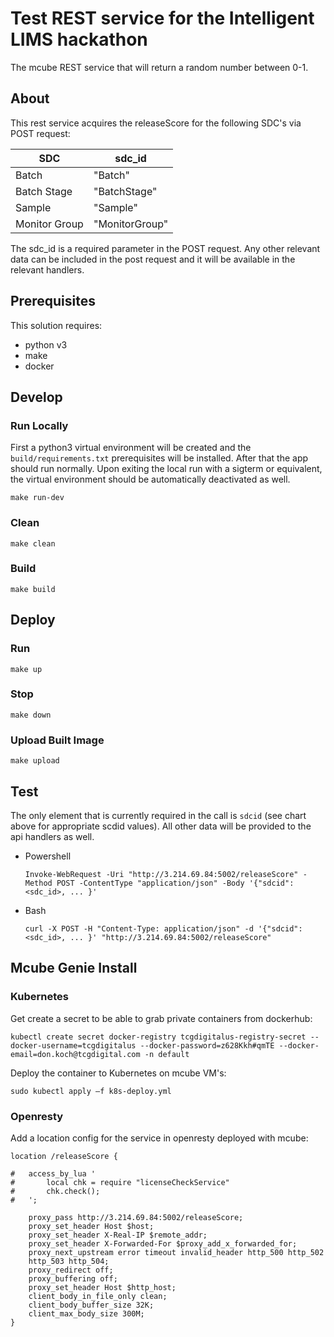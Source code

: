 # Test REST service for the Intelligent LIMS hackathon

The mcube REST service that will return a random number between 0-1.

## About

This rest service acquires the releaseScore for the following SDC's via POST request:

|SDC|sdc\_id|
|---|--------|
|Batch|"Batch"|
|Batch Stage|"BatchStage"|
|Sample|"Sample"|
|Monitor Group|"MonitorGroup"|

The sdc\_id is a required parameter in the POST request. Any other relevant data can be included in the post request and it will be available in the relevant handlers.

## Prerequisites

This solution requires:

- python v3
- make
- docker

## Develop

### Run Locally

First a python3 virtual environment will be created and the ``build/requirements.txt`` prerequisites will be installed. After that the app should run normally. Upon exiting the local run with a sigterm or equivalent, the virtual environment should be automatically deactivated as well.

```
make run-dev
```

### Clean

```
make clean
```

### Build

```
make build
```

## Deploy

### Run

```
make up
```

### Stop

```
make down
```

### Upload Built Image

```
make upload
```

## Test

The only element that is currently required in the call is ``sdcid`` (see chart above for appropriate scdid values). All other data will be provided to the api handlers as well.

- Powershell
  ```
  Invoke-WebRequest -Uri "http://3.214.69.84:5002/releaseScore" -Method POST -ContentType "application/json" -Body '{"sdcid": <sdc_id>, ... }'
  ```

- Bash
  ```
  curl -X POST -H "Content-Type: application/json" -d '{"sdcid": <sdc_id>, ... }' "http://3.214.69.84:5002/releaseScore"
  ```

## Mcube Genie Install

### Kubernetes

Get create a secret to be able to grab private containers from dockerhub:

```
kubectl create secret docker-registry tcgdigitalus-registry-secret --docker-username=tcgdigitalus --docker-password=z628Kkh#qmTE --docker-email=don.koch@tcgdigital.com -n default
```

Deploy the container to Kubernetes on mcube VM's:

```
sudo kubectl apply –f k8s-deploy.yml
```

### Openresty 

Add a location config for the service in openresty deployed with mcube:

```
location /releaseScore {

#	access_by_lua '
#		local chk = require "licenseCheckService"
#		chk.check();
#	';

	proxy_pass http://3.214.69.84:5002/releaseScore;
	proxy_set_header Host $host;
	proxy_set_header X-Real-IP $remote_addr;
	proxy_set_header X-Forwarded-For $proxy_add_x_forwarded_for;
	proxy_next_upstream error timeout invalid_header http_500 http_502
	http_503 http_504;
	proxy_redirect off;
	proxy_buffering off;
	proxy_set_header Host $http_host;
	client_body_in_file_only clean;
	client_body_buffer_size 32K;
	client_max_body_size 300M;
}
```
